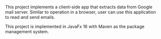 This project implements a client-side app that extracts data from Google mail server. Similar to operation in a browser, user can use this application to read and send emails.

This project is implemented in JavaFx 16 with Maven as the package management system.


